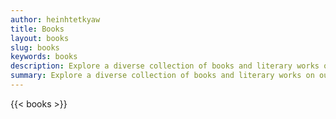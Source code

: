 ```yaml
---
author: heinhtetkyaw
title: Books
layout: books
slug: books
keywords: books
description: Explore a diverse collection of books and literary works on our website. Discover captivating stories, insightful non-fiction, and more.
summary: Explore a diverse collection of books and literary works on our website. Discover captivating stories, insightful non-fiction, and more.
---
```


{{< books >}}

